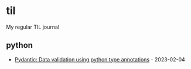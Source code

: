 # til
My regular TIL journal

<!-- index starts -->
## python

* [Pydantic: Data validation using python type annotations](https://github.com/Azanul/til/blob/main/python) - 2023-02-04
<!-- index ends -->